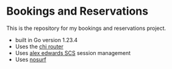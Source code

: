 # Bookings and Reservations

This is the repository for my bookings and reservations project.

- built in Go version 1.23.4
- Uses the [chi router](https://github.com/go-chi/chi)
- Uses [alex edwards SCS](https://github.com/alexedwards/scs/v2) session management
- Uses [nosurf](https://github.com/justinas/nosurf)
